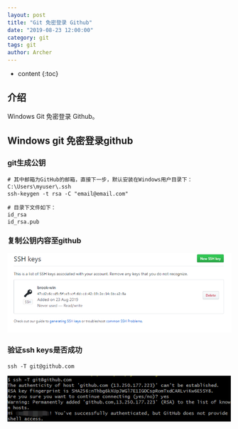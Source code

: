 ```yaml
---
layout: post
title: "Git 免密登录 Github"
date: "2019-08-23 12:00:00"
category: git
tags: git
author: Archer
---
```

* content
{:toc}

## 介绍

Windows Git 免密登录 Github。




## Windows git 免密登录github

### git生成公钥

```shell
# 其中邮箱为GitHub的邮箱，直接下一步，默认安装在Windows用户目录下：C:\Users\myuser\.ssh
ssh-keygen -t rsa -C "email@email.com"
```

```shell
# 目录下文件如下：
id_rsa
id_rsa.pub
```

### 复制公钥内容至github

![pub](/assets/images/2019/2019-08-23-git-access-github-02.png?raw=true)

### 验证ssh keys是否成功

```shell
ssh -T git@github.com
```

![ssh keys](/assets/images/2019/2019-08-23-git-access-github.png)
